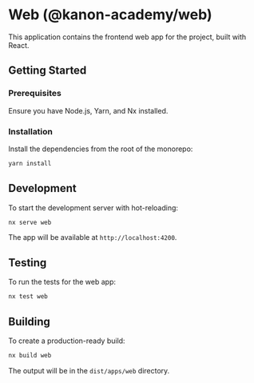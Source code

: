 # Web (@kanon-academy/web)

This application contains the frontend web app for the project, built with React.

## Getting Started

### Prerequisites

Ensure you have Node.js, Yarn, and Nx installed.

### Installation

Install the dependencies from the root of the monorepo:

```sh
yarn install
```

## Development

To start the development server with hot-reloading:

```sh
nx serve web
```

The app will be available at `http://localhost:4200`.

## Testing

To run the tests for the web app:

```sh
nx test web
```

## Building

To create a production-ready build:

```sh
nx build web
```

The output will be in the `dist/apps/web` directory.
